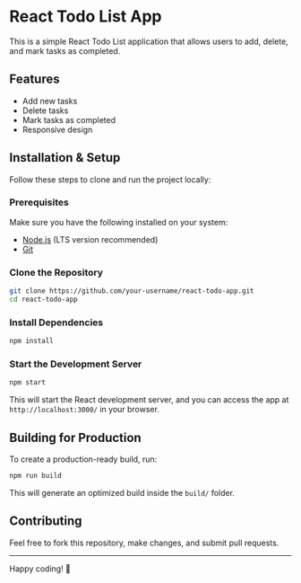 # React Todo List App

This is a simple React Todo List application that allows users to add, delete, and mark tasks as completed.

## Features
- Add new tasks
- Delete tasks
- Mark tasks as completed
- Responsive design

## Installation & Setup

Follow these steps to clone and run the project locally:

### Prerequisites
Make sure you have the following installed on your system:
- [Node.js](https://nodejs.org/) (LTS version recommended)
- [Git](https://git-scm.com/)

### Clone the Repository
```bash
git clone https://github.com/your-username/react-todo-app.git
cd react-todo-app
```

### Install Dependencies
```bash
npm install
```

### Start the Development Server
```bash
npm start
```

This will start the React development server, and you can access the app at `http://localhost:3000/` in your browser.

## Building for Production
To create a production-ready build, run:
```bash
npm run build
```
This will generate an optimized build inside the `build/` folder.

## Contributing
Feel free to fork this repository, make changes, and submit pull requests.


---
Happy coding! 🚀

